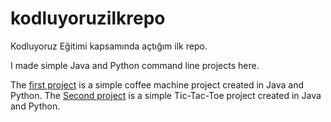 # kodluyoruzilkrepo
Kodluyoruz Eğitimi kapsamında açtığım ilk repo.

I made simple Java and Python command line projects here.

The [first project](https://github.com/ShafiqullahTurkmen/kodluyoruzilkrepo/tree/main/Simple%20Coffee%20Machine) is a simple coffee machine project created in Java and Python.
The [Second project](https://github.com/ShafiqullahTurkmen/kodluyoruzilkrepo/tree/main/Simple%20Tic-Tac-Toe) is a simple Tic-Tac-Toe project created in Java and Python.
